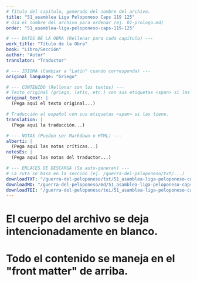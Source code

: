 ```yaml
---
# Título del capítulo, generado del nombre del archivo.
title: "51_asamblea Liga Peloponeso Caps 119 125"
# Usa el nombre del archivo para ordenar (ej. 01-prologo.md)
order: "51_asamblea-liga-peloponeso-caps-119-125"

# --- DATOS DE LA OBRA (Rellenar para cada capítulo) ---
work_title: "Título de la Obra"
book: "Libro/Sección"
author: "Autor"
translator: "Traductor"

# --- IDIOMA (Cambiar a "Latín" cuando corresponda) ---
original_language: "Griego"

# --- CONTENIDO (Rellenar con los textos) ---
# Texto original (griego, latín, etc.) con sus etiquetas <span> si las tiene.
original_text: |
  (Pega aquí el texto original...)

# Traducción al español con sus etiquetas <span> si las tiene.
translation: |
  (Pega aquí la traducción...)

# --- NOTAS (Pueden ser Markdown o HTML) ---
alberti: |
  (Pega aquí las notas críticas...)
notesEs: |
  (Pega aquí las notas del traductor...)

# --- ENLACES DE DESCARGA (Se auto-generan) ---
# La ruta se basa en la sección (ej. /guerra-del-peloponeso/txt/...)
downloadTXT: "/guerra-del-peloponeso/txt/51_asamblea-liga-peloponeso-caps-119-125.txt"
downloadMD: "/guerra-del-peloponeso/md/51_asamblea-liga-peloponeso-caps-119-125.md"
downloadTEI: "/guerra-del-peloponeso/tei/51_asamblea-liga-peloponeso-caps-119-125.xml"
---
```

# El cuerpo del archivo se deja intencionadamente en blanco.
# Todo el contenido se maneja en el "front matter" de arriba.